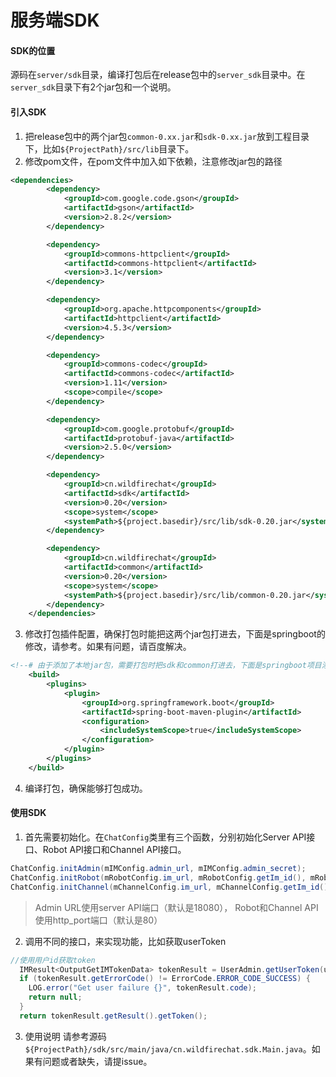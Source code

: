 # 服务端SDK

#### SDK的位置
源码在```server/sdk```目录，编译打包后在release包中的```server_sdk```目录中。在```server_sdk```目录下有2个jar包和一个说明。


#### 引入SDK
1. 把release包中的两个jar包```common-0.xx.jar```和```sdk-0.xx.jar```放到工程目录下，比如```${ProjectPath}/src/lib```目录下。
2. 修改pom文件，在pom文件中加入如下依赖，注意修改jar包的路径
```xml
<dependencies>
		<dependency>
			<groupId>com.google.code.gson</groupId>
			<artifactId>gson</artifactId>
			<version>2.8.2</version>
		</dependency>

		<dependency>
			<groupId>commons-httpclient</groupId>
			<artifactId>commons-httpclient</artifactId>
			<version>3.1</version>
		</dependency>

		<dependency>
			<groupId>org.apache.httpcomponents</groupId>
			<artifactId>httpclient</artifactId>
			<version>4.5.3</version>
		</dependency>

		<dependency>
			<groupId>commons-codec</groupId>
			<artifactId>commons-codec</artifactId>
			<version>1.11</version>
			<scope>compile</scope>
		</dependency>

		<dependency>
			<groupId>com.google.protobuf</groupId>
			<artifactId>protobuf-java</artifactId>
			<version>2.5.0</version>
		</dependency>

		<dependency>
			<groupId>cn.wildfirechat</groupId>
			<artifactId>sdk</artifactId>
			<version>0.20</version>
			<scope>system</scope>
			<systemPath>${project.basedir}/src/lib/sdk-0.20.jar</systemPath>
		</dependency>

		<dependency>
			<groupId>cn.wildfirechat</groupId>
			<artifactId>common</artifactId>
			<version>0.20</version>
			<scope>system</scope>
			<systemPath>${project.basedir}/src/lib/common-0.20.jar</systemPath>
		</dependency>
	</dependencies>
```

3. 修改打包插件配置，确保打包时能把这两个jar包打进去，下面是springboot的修改，请参考。如果有问题，请百度解决。
```xml
<!--# 由于添加了本地jar包，需要打包时把sdk和common打进去，下面是springboot项目添加includeSystemScope部分，其它类型项目请百度。 -->
	<build>
    	<plugins>
    		<plugin>
    			<groupId>org.springframework.boot</groupId>
    			<artifactId>spring-boot-maven-plugin</artifactId>
    			<configuration>
    				<includeSystemScope>true</includeSystemScope>
    			</configuration>
    		</plugin>
    	</plugins>
    </build>
```

4. 编译打包，确保能够打包成功。

#### 使用SDK
1. 首先需要初始化。在```ChatConfig```类里有三个函数，分别初始化Server API接口、Robot API接口和Channel API接口。
```java
ChatConfig.initAdmin(mIMConfig.admin_url, mIMConfig.admin_secret);
ChatConfig.initRobot(mRobotConfig.im_url, mRobotConfig.getIm_id(), mRobotConfig.im_secret);
ChatConfig.initChannel(mChannelConfig.im_url, mChannelConfig.getIm_id(), mChannelConfig.im_secret);
```
> Admin URL使用server API端口（默认是18080）， Robot和Channel API使用http_port端口（默认是80）

2. 调用不同的接口，来实现功能，比如获取userToken
```java
//使用用户id获取token
  IMResult<OutputGetIMTokenData> tokenResult = UserAdmin.getUserToken(user.getUserId(), clientId);
  if (tokenResult.getErrorCode() != ErrorCode.ERROR_CODE_SUCCESS) {
    LOG.error("Get user failure {}", tokenResult.code);
    return null;
  }
  return tokenResult.getResult().getToken();
```

3. 使用说明
请参考源码```${ProjectPath}/sdk/src/main/java/cn.wildfirechat.sdk.Main.java```。如果有问题或者缺失，请提issue。
